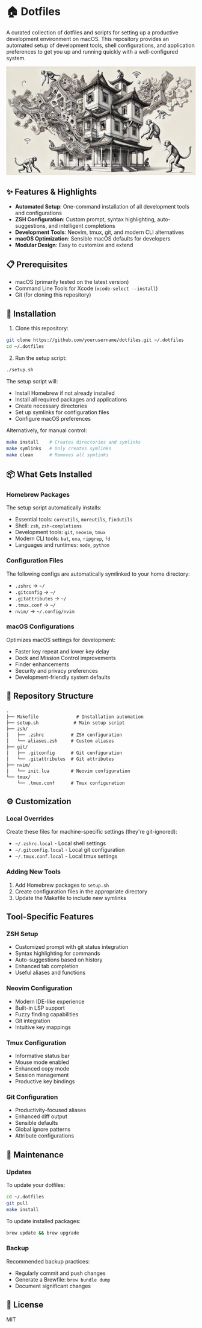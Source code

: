 # 🏠 Dotfiles

A curated collection of dotfiles and scripts for setting up a productive development environment on macOS. This repository provides an automated setup of development tools, shell configurations, and application preferences to get you up and running quickly with a well-configured system.

<img src="https://github.com/evertlammerts/dotfiles/blob/main/header.jpeg?raw=true" title="" alt="header" />

## ✨ Features & Highlights

- **Automated Setup**: One-command installation of all development tools and configurations
- **ZSH Configuration**: Custom prompt, syntax highlighting, auto-suggestions, and intelligent completions
- **Development Tools**: Neovim, tmux, git, and modern CLI alternatives
- **macOS Optimization**: Sensible macOS defaults for developers
- **Modular Design**: Easy to customize and extend

## 📋 Prerequisites

- macOS (primarily tested on the latest version)
- Command Line Tools for Xcode (`xcode-select --install`)
- Git (for cloning this repository)

## 🚀 Installation

1. Clone this repository:
```bash
git clone https://github.com/yourusername/dotfiles.git ~/.dotfiles
cd ~/.dotfiles
```

2. Run the setup script:
```bash
./setup.sh
```

The setup script will:
- Install Homebrew if not already installed
- Install all required packages and applications
- Create necessary directories
- Set up symlinks for configuration files
- Configure macOS preferences

Alternatively, for manual control:
```bash
make install    # Creates directories and symlinks
make symlinks   # Only creates symlinks
make clean      # Removes all symlinks
```

## 📦 What Gets Installed

### Homebrew Packages
The setup script automatically installs:
- Essential tools: `coreutils`, `moreutils`, `findutils`
- Shell: `zsh`, `zsh-completions`
- Development tools: `git`, `neovim`, `tmux`
- Modern CLI tools: `bat`, `exa`, `ripgrep`, `fd`
- Languages and runtimes: `node`, `python`

### Configuration Files
The following configs are automatically symlinked to your home directory:
- `.zshrc` → `~/`
- `.gitconfig` → `~/`
- `.gitattributes` → `~/`
- `.tmux.conf` → `~/`
- `nvim/` → `~/.config/nvim`

### macOS Configurations
Optimizes macOS settings for development:
- Faster key repeat and lower key delay
- Dock and Mission Control improvements
- Finder enhancements
- Security and privacy preferences
- Development-friendly system defaults

## 📁 Repository Structure

```
.
├── Makefile              # Installation automation
├── setup.sh             # Main setup script
├── zsh/
│   ├── .zshrc          # ZSH configuration
│   └── aliases.zsh     # Custom aliases
├── git/
│   ├── .gitconfig      # Git configuration
│   └── .gitattributes  # Git attributes
├── nvim/
│   └── init.lua        # Neovim configuration
└── tmux/
    └── .tmux.conf      # Tmux configuration
```

## ⚙️ Customization

### Local Overrides
Create these files for machine-specific settings (they're git-ignored):
- `~/.zshrc.local` - Local shell settings
- `~/.gitconfig.local` - Local git configuration
- `~/.tmux.conf.local` - Local tmux settings

### Adding New Tools
1. Add Homebrew packages to `setup.sh`
2. Create configuration files in the appropriate directory
3. Update the Makefile to include new symlinks

## Tool-Specific Features

### ZSH Setup
- Customized prompt with git status integration
- Syntax highlighting for commands
- Auto-suggestions based on history
- Enhanced tab completion
- Useful aliases and functions

### Neovim Configuration
- Modern IDE-like experience
- Built-in LSP support
- Fuzzy finding capabilities
- Git integration
- Intuitive key mappings

### Tmux Configuration
- Informative status bar
- Mouse mode enabled
- Enhanced copy mode
- Session management
- Productive key bindings

### Git Configuration
- Productivity-focused aliases
- Enhanced diff output
- Sensible defaults
- Global ignore patterns
- Attribute configurations

## 🔄 Maintenance

### Updates
To update your dotfiles:
```bash
cd ~/.dotfiles
git pull
make install
```

To update installed packages:
```bash
brew update && brew upgrade
```

### Backup
Recommended backup practices:
- Regularly commit and push changes
- Generate a Brewfile: `brew bundle dump`
- Document significant changes

## 📝 License

MIT


